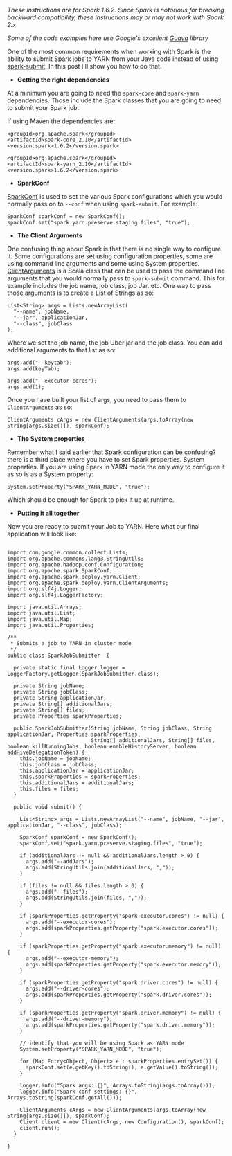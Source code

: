 *These instructions are for Spark 1.6.2. Since Spark is notorious for breaking backward compatibility, these instructions may or may not work with Spark 2.x*


*Some of the code examples here use Google's excellent [Guava](https://github.com/google/guava) library*

One of the most common requirements when working with Spark is the ability to submit Spark jobs to YARN from your Java code instead of using [spark-submit](http://spark.apache.org/docs/latest/submitting-applications.html). In this post
I'll show you how to do that.

* **Getting the right dependencies**

At a minimum you are going to need the `spark-core` and `spark-yarn` dependencies. Those include the Spark classes that you are going to need to submit your Spark job.

If using Maven the dependencies are:

```
<groupId>org.apache.spark</groupId>
<artifactId>spark-core_2.10</artifactId>
<version.spark>1.6.2</version.spark>

<groupId>org.apache.spark</groupId>
<artifactId>spark-yarn_2.10</artifactId>
<version.spark>1.6.2</version.spark>

```
* **SparkConf**

[SparkConf](http://spark.apache.org/docs/1.6.2/api/java/org/apache/spark/SparkConf.html) is used to set the various Spark configurations which you would normally pass on to `--conf` when using `spark-submit`. For example:

```
SparkConf sparkConf = new SparkConf();
sparkConf.set("spark.yarn.preserve.staging.files", "true");
```

* **The Client Arguments**

One confusing thing about Spark is that there is no single way to configure it. Some configurations are set using configuration properties, some are using command line arguments and some using System properties. [ClientArguments](https://github.com/apache/spark/blob/v1.6.2/core/src/main/scala/org/apache/spark/deploy/ClientArguments.scala) is a Scala class that can be used
to pass the command line arguments that you would normally pass to `spark-submit` command. This for example includes the job name, job class, job Jar..etc. One way to pass those arguments is to create a List of Strings as so:
```
List<String> args = Lists.newArrayList(
  "--name", jobName,
  "--jar", applicationJar,
  "--class", jobClass
);
```
Where we set the job name, the job Uber jar and the job class. You can add additional arguments to that list as so:
```
args.add("--keytab");
args.add(keyTab);

args.add("--executor-cores");
args.add(1);
```

Once you have built your list of args, you need to pass them to `ClientArguments` as so:

```
ClientArguments cArgs = new ClientArguments(args.toArray(new String[args.size()]), sparkConf);
```


* **The System properties**

Remember what I said earlier that Spark configuration can be confusing? there is a third place where you have to set Spark properties. System properties. If you are using Spark in YARN mode the only way to configure it as so is as a System property:

```System.setProperty("SPARK_YARN_MODE", "true");```

Which should be enough for Spark to pick it up at runtime.

* **Putting it all together**

Now you are ready to submit your Job to YARN. Here what our final application will look like:

```

import com.google.common.collect.Lists;
import org.apache.commons.lang3.StringUtils;
import org.apache.hadoop.conf.Configuration;
import org.apache.spark.SparkConf;
import org.apache.spark.deploy.yarn.Client;
import org.apache.spark.deploy.yarn.ClientArguments;
import org.slf4j.Logger;
import org.slf4j.LoggerFactory;

import java.util.Arrays;
import java.util.List;
import java.util.Map;
import java.util.Properties;

/**
 * Submits a job to YARN in cluster mode
 */
public class SparkJobSubmitter  {

  private static final Logger logger = LoggerFactory.getLogger(SparkJobSubmitter.class);

  private String jobName;
  private String jobClass;
  private String applicationJar;
  private String[] additionalJars;
  private String[] files;
  private Properties sparkProperties;

  public SparkJobSubmitter(String jobName, String jobClass, String applicationJar, Properties sparkProperties,
                           String[] additionalJars, String[] files, boolean killRunningJobs, boolean enableHistoryServer, boolean addHiveDelegationToken) {
    this.jobName = jobName;
    this.jobClass = jobClass;
    this.applicationJar = applicationJar;
    this.sparkProperties = sparkProperties;
    this.additionalJars = additionalJars;
    this.files = files;
  }

  public void submit() {

    List<String> args = Lists.newArrayList("--name", jobName, "--jar", applicationJar, "--class", jobClass);

    SparkConf sparkConf = new SparkConf();
    sparkConf.set("spark.yarn.preserve.staging.files", "true");

    if (additionalJars != null && additionalJars.length > 0) {
      args.add("--addJars");
      args.add(StringUtils.join(additionalJars, ","));
    }

    if (files != null && files.length > 0) {
      args.add("--files");
      args.add(StringUtils.join(files, ","));
    }

    if (sparkProperties.getProperty("spark.executor.cores") != null) {
      args.add("--executor-cores");
      args.add(sparkProperties.getProperty("spark.executor.cores"));
    }

    if (sparkProperties.getProperty("spark.executor.memory") != null) {
      args.add("--executor-memory");
      args.add(sparkProperties.getProperty("spark.executor.memory"));
    }

    if (sparkProperties.getProperty("spark.driver.cores") != null) {
      args.add("--driver-cores");
      args.add(sparkProperties.getProperty("spark.driver.cores"));
    }

    if (sparkProperties.getProperty("spark.driver.memory") != null) {
      args.add("--driver-memory");
      args.add(sparkProperties.getProperty("spark.driver.memory"));
    }

    // identify that you will be using Spark as YARN mode
    System.setProperty("SPARK_YARN_MODE", "true");

    for (Map.Entry<Object, Object> e : sparkProperties.entrySet()) {
      sparkConf.set(e.getKey().toString(), e.getValue().toString());
    }

    logger.info("Spark args: {}", Arrays.toString(args.toArray()));
    logger.info("Spark conf settings: {}", Arrays.toString(sparkConf.getAll()));

    ClientArguments cArgs = new ClientArguments(args.toArray(new String[args.size()]), sparkConf);
    Client client = new Client(cArgs, new Configuration(), sparkConf);
    client.run();
  }

}

```
